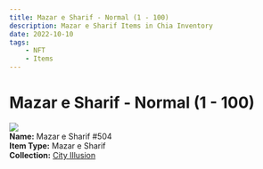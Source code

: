 ```yaml
---
title: Mazar e Sharif - Normal (1 - 100)
description: Mazar e Sharif Items in Chia Inventory
date: 2022-10-10
tags:
    - NFT
    - Items
---
```


# Mazar e Sharif - Normal (1 - 100)
<div class="item_thumbnail">
<img loading="lazy" src="https://inaz5lqdi45aa5g23sijlfqskmknrvmecvurodkse4wl6rymwa.arweave.net/Q0GergNHOgB02tyQlZYSUxTY1YQVa-RcNUicsv0cMsE"><br/>
<div><strong>Name:</strong> Mazar e Sharif #504</div>
<div><strong>Item Type:</strong> Mazar e Sharif</div>
<div><strong>Collection:</strong> <a href="https://www.spacescan.io/xch/nft/collection/col1lend2dcn558km4wcwta4xnkfv3xpcmlp9kyt0m909emvfxechlyqdl5ndg">City Illusion</a></div>
</div>

